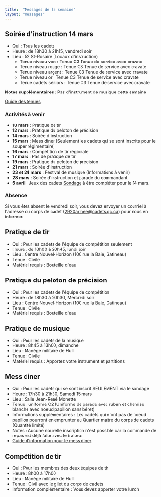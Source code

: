 ```yaml
---
title:  "Messages de la semaine"
layout: "messages"
---
```


## Soirée d'instruction 14 mars
- Qui : Tous les cadets
- Heure : de 18h30 à 21h15, vendredi soir
- Lieu : 52 St-Rosaire (Locaux d'instruction) 
  - Tenue niveau vert : Tenue C3 Tenue de service avec cravate 
  - Tenue niveau rouge : Tenue C3 Tenue de service avec cravate 
  - Tenue niveau argent : Tenue C3 Tenue de service avec cravate 
  - Tenue niveau or : Tenue C3 Tenue de service avec cravate 
  - Tenue cadets séniors : Tenue C3 Tenue de service avec cravate 
 
**Notes supplémentaires** : Pas d'instrument de musique cette semaine

[Guide des tenues](https://cc2920.ca/docs/ressources/guide_uniforme.v3.pdf)


### Activités à venir
 
- **10 mars** : Pratique de tir
- **12 mars** : Pratique du peloton de précision
- **14 mars** : Soirée d'instruction
- **15 mars** : Mess diner (Seulement les cadets qui se sont inscrits pour le souper régimentaire)
- **16 mars** : Compétition de tir régionale
- **17 mars** : Pas de pratique de tir
- **19 mars** : Pratique du peloton de précision
- **21 mars** : Soirée d'instruction
- **23 et 24 mars** : Festival de musique (Informations à venir)
- **28 mars** : Soirée d'instruction et parade du commandant
- **5 avril** : Jeux des cadets [Sondage](https://docs.google.com/forms/d/1eu_51mcnkSmedVPauJH8Wc7L6uZ121ieHK2hoNXG5oQ/edit) à être compléter pour le 14 mars.
  
### Absence

Si vous êtes absent le vendredi soir, vous devez envoyer un courriel à l'adresse du corps de cadet (<2920armee@cadets.gc.ca>) pour nous en informer.

## Pratique de tir 

- Qui :  Pour les cadets de l'équipe de compétition seulement
- Heure : de 18h00 à 20h45, lundi soir
- Lieu : Centre Nouvel-Horizon (100 rue la Baie, Gatineau) 
- Tenue : Civile
- Matériel requis : Bouteille d'eau

## Pratique du peloton de précision

- Qui :  Pour les cadets de l'équipe de compétition
- Heure : de 18h30 à 20h30, Mercredi soir
- Lieu : Centre Nouvel-Horizon (100 rue la Baie, Gatineau) 
- Tenue : Civile
- Matériel requis : Bouteille d'eau

## Pratique de musique 

- Qui :  Pour les cadets de la musique
- Heure : 8h45 à 13h00, dimanche
- Lieu : Manège militaire de Hull
- Tenue : Civile 
- Matériel requis : Apportez votre instrument et partitions

## Mess diner

- Qui :  Pour les cadets qui se sont inscrit SEULEMENT via le sondage
- Heure : 17h30 à 21h30, Samedi 15 mars 
- Lieu : Salle Jean-René Monette 
- Tenue : uniforme C2 (Uniforme de parade avec ruban et chemise blanche avec noeud papillon sans béret)
- Informations supplémentaires : Les cadets qui n'ont pas de noeud papillon pourront en emprunter au Quartier maitre du corps de cadets (Quantité limité)
- Notes : Aucune nouvelle inscription n'est possible car la commande de repas est déjà faite avec le traiteur
- [Guide d'information pour le  mess diner](https://drive.google.com/file/d/1S0c_mragDOHg3LZv7JAsvuI4QyDoCh7r/view?usp=sharing) 

## Compétition de tir

- Qui : Pour les membres des deux équipes de tir
- Heure : 8h00 à 17h00
- Lieu : Manège militaire de Hull
- Tenue : Civil avec le gilet du corps de cadets
- Information complémentaire : Vous devez apporter votre lunch

